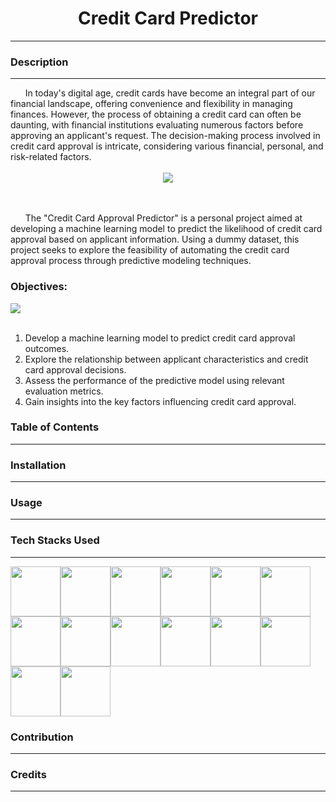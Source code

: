 # <center>Credit Card Predictor<center>
<hr>

### Description
<hr>
&nbsp; &nbsp; &nbsp; In today's digital age, credit cards have become an integral part of our financial landscape, offering convenience and flexibility in managing finances. However, the process of obtaining a credit card can often be daunting, with financial institutions evaluating numerous factors before approving an applicant's request. The decision-making process involved in credit card approval is intricate, considering various financial, personal, and risk-related factors.

<br>
<br>

<center><img src="https://th.bing.com/th?id=OSK.HEROyei_4UDEq7FPXP51ei5cdAuZu-DNPaSfEWTSQfxCg6k&w=384&h=228&c=1&rs=2&o=6&dpr=1.4&pid=SANGAM"></center>

<br>
<br>

&nbsp; &nbsp; &nbsp; The "Credit Card Approval Predictor" is a personal project aimed at developing a machine learning model to predict the likelihood of credit card approval based on applicant information. Using a dummy dataset, this project seeks to explore the feasibility of automating the credit card approval process through predictive modeling techniques.

### Objectives:

<img src="https://miro.medium.com/v2/resize:fit:828/format:webp/1*7cPFT3jToNS_FNgqP3hjFQ.jpeg">
</img>

<br>
<br>

1. Develop a machine learning model to predict credit card approval outcomes.
2. Explore the relationship between applicant characteristics and credit card approval decisions.
3. Assess the performance of the predictive model using relevant evaluation metrics.
4. Gain insights into the key factors influencing credit card approval.

### Table of Contents
<hr>

### Installation
<hr>

### Usage
<hr>

### Tech Stacks Used
<hr>
<p><img src="https://th.bing.com/th/id/OIP.nUYOwBlsmc2xTLmGRzBTCQHaHa?rs=1&pid=ImgDetMain" height = 80 /><img src="https://th.bing.com/th/id/OIP.fBJ2R5Y0m_tQXUxdc0icPQHaKd?rs=1&pid=ImgDetMain" height = 80 /><img src="https://p7.hiclipart.com/preview/1005/511/631/web-development-html-logo-world-wide-web-consortium-create-html-signature.jpg" height = 80 /><img src="https://th.bing.com/th/id/OIP.19Aio6uoXRdKgfrk2PR9qgHaHw?rs=1&pid=ImgDetMain" height=80 /><img src="https://th.bing.com/th/id/OIP.wpHyLAxfVI1MEQGPxrC38wHaDV?rs=1&pid=ImgDetMain" height = 80 /><img src="https://www.freecodecamp.org/news/content/images/2020/07/pandas-logo.png" height = 80 /><img src="https://th.bing.com/th/id/OIP.RyIdXhOXLr7W4ei4-tvVggAAAA?w=180&h=180&c=7&r=0&o=5&dpr=1.4&pid=1.7" height = 80 /><img src="https://user-images.githubusercontent.com/315810/92254613-279c8000-ee9f-11ea-9b73-5622a7d95f3f.png" height = 80 /><img src="https://th.bing.com/th/id/OIP.Dd8IBe1AjWvzyhJzTjBftwHaD_?rs=1&pid=ImgDetMain" height=80 /><img src="https://th.bing.com/th/id/OIP.dEgEQ0JBlwn323Q_i0spsgAAAA?rs=1&pid=ImgDetMain" height=80 /><img src="https://logos-world.net/wp-content/uploads/2021/02/Google-Cloud-Emblem.png" height = 80 /><img src="https://th.bing.com/th/id/OIP.BWugDHBz7qW9EOPZfSk7fgHaFx?rs=1&pid=ImgDetMain" height = 80 /><img src="https://logosmarcas.net/wp-content/uploads/2020/12/GitHub-Logo.png" height = 80 /><img src="https://th.bing.com/th/id/OIP.Xa0BEkwl0Zx4qnY9lMbD7gHaHa?rs=1&pid=ImgDetMain" height = 80 /></p>

### Contribution
<hr>

### Credits
<hr>

